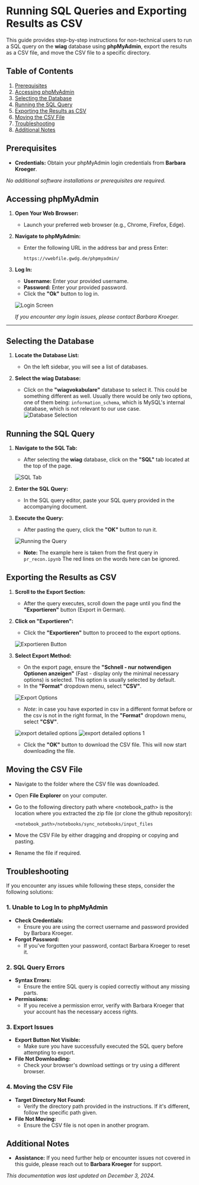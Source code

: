 # Running SQL Queries and Exporting Results as CSV

This guide provides step-by-step instructions for non-technical users to run a SQL query on the **wiag** database using **phpMyAdmin**, export the results as a CSV file, and move the CSV file to a specific directory.

## Table of Contents

1. [Prerequisites](#prerequisites)
2. [Accessing phpMyAdmin](#accessing-phpmyadmin)
3. [Selecting the Database](#selecting-the-database)
4. [Running the SQL Query](#running-the-sql-query)
5. [Exporting the Results as CSV](#exporting-the-results-as-csv)
6. [Moving the CSV File](#moving-the-csv-file)
7. [Troubleshooting](#troubleshooting)
8. [Additional Notes](#additional-notes)

## Prerequisites

- **Credentials:** Obtain your phpMyAdmin login credentials from **Barbara Kroeger**.

_No additional software installations or prerequisites are required._


## Accessing phpMyAdmin

1. **Open Your Web Browser:**

   - Launch your preferred web browser (e.g., Chrome, Firefox, Edge).

2. **Navigate to phpMyAdmin:**

   - Enter the following URL in the address bar and press Enter:
     ```
     https://vwebfile.gwdg.de/phpmyadmin/
     ```

3. **Log In:**

   - **Username:** Enter your provided username.
   - **Password:** Enter your provided password.
   - Click the **"Ok"** button to log in.

   ![Login Screen](images/image.png)

   _If you encounter any login issues, please contact Barbara Kroeger._

---

## Selecting the Database

1. **Locate the Database List:**

   - On the left sidebar, you will see a list of databases.

2. **Select the **wiag** Database:**

   - Click on the **"wiagvokabulare"** database to select it. This could be something different as well. Usually there would be only two options, one of them being: `information_schema`, which is MySQL's internal database, which is not relevant to our use case.
     ![Database Selection](images/Screenshot_2024-12-05_09-32-23.png)

## Running the SQL Query

1. **Navigate to the SQL Tab:**

   - After selecting the **wiag** database, click on the **"SQL"** tab located at the top of the page.

   ![SQL Tab](images/Screenshot_2024-12-05_09-36-06.png)

2. **Enter the SQL Query:**

   - In the SQL query editor, paste your SQL query provided in the accompanying document.

3. **Execute the Query:**

   - After pasting the query, click the **"OK"** button to run it.

   ![Running the Query](images/Screenshot_2024-12-05_09-38-53.png)

   - **Note:** The example here is taken from the first query in `pr_recon.ipynb` The red lines on the words here can be ignored.


## Exporting the Results as CSV

1. **Scroll to the Export Section:**

   - After the query executes, scroll down the page until you find the **"Exportieren"** button (Export in German).

2. **Click on "Exportieren":**

   - Click the **"Exportieren"** button to proceed to the export options.

   ![Exportieren Button](images/Screenshot_2024-12-05_09-46-51.png)

3. **Select Export Method:**

   - On the export page, ensure the **"Schnell - nur notwendigen Optionen anzeigen"** (Fast - display only the minimal necessary options) is selected. This option is usually selected by default.
   - In the **"Format"** dropdown menu, select **"CSV"**.

   ![Export Options](images/image1.png)

   - _Note_: in case you have exported in csv in a different format before or the csv is not in the right format, In the **"Format"** dropdown menu, select **"CSV"**.

   ![export detailed options](images/image2.png)
   ![export detailed options 1](images/image3.png)

   - Click the **"OK"** button to download the CSV file. This will now start downloading the file.


## Moving the CSV File

- Navigate to the folder where the CSV file was downloaded.
- Open **File Explorer** on your computer.

- Go to the following directory path where <notebook_path> is the location where you extracted the zip file (or clone the github repository):
  ```
  <notebook_path>/notebooks/sync_notebooks/input_files
  ```
- Move the CSV File by either dragging and dropping or copying and pasting.
- Rename the file if required.

## Troubleshooting

If you encounter any issues while following these steps, consider the following solutions:

### 1. Unable to Log In to phpMyAdmin

- **Check Credentials:**
  - Ensure you are using the correct username and password provided by Barbara Kroeger.
- **Forgot Password:**
  - If you've forgotten your password, contact Barbara Kroeger to reset it.

### 2. SQL Query Errors

- **Syntax Errors:**
  - Ensure the entire SQL query is copied correctly without any missing parts.
- **Permissions:**
  - If you receive a permission error, verify with Barbara Kroeger that your account has the necessary access rights.

### 3. Export Issues

- **Export Button Not Visible:**
  - Make sure you have successfully executed the SQL query before attempting to export.
- **File Not Downloading:**
  - Check your browser's download settings or try using a different browser.

### 4. Moving the CSV File

- **Target Directory Not Found:**
  - Verify the directory path provided in the instructions. If it's different, follow the specific path given.
- **File Not Moving:**
  - Ensure the CSV file is not open in another program.

## Additional Notes

- **Assistance:** If you need further help or encounter issues not covered in this guide, please reach out to **Barbara Kroeger** for support.


_This documentation was last updated on December 3, 2024._
